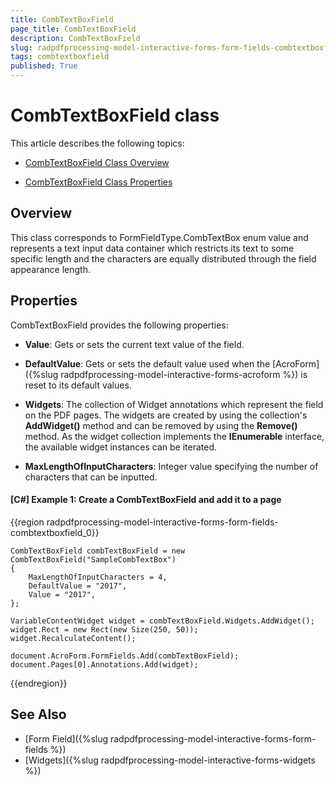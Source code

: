 ```yaml
---
title: CombTextBoxField 
page_title: CombTextBoxField 
description: CombTextBoxField 
slug: radpdfprocessing-model-interactive-forms-form-fields-combtextboxfield
tags: combtextboxfield
published: True
---
```


# CombTextBoxField class

This article describes the following topics:

* [CombTextBoxField Class Overview](#overview)

* [CombTextBoxField Class Properties](#properties)


## Overview

This class corresponds to FormFieldType.CombTextBox enum value and represents a text input data container which restricts its text to some specific length and the characters are equally distributed through the field appearance length. 

## Properties

CombTextBoxField provides the following properties:

* **Value**: Gets or sets the current text value of the field.

* **DefaultValue**: Gets or sets the default value used when the [AcroForm]({%slug radpdfprocessing-model-interactive-forms-acroform %}) is reset to its default values.

* **Widgets**: The collection of Widget annotations which represent the field on the PDF pages. The widgets are created by using the collection's **AddWidget()** method and can be removed by using the **Remove()** method. As the widget collection implements the **IEnumerable** interface, the available widget instances can be iterated.

* **MaxLengthOfInputCharacters**: Integer value specifying the number of characters that can be inputted.

#### **[C#] Example 1: Create a CombTextBoxField and add it to a page**
{{region radpdfprocessing-model-interactive-forms-form-fields-combtextboxfield_0}}

	CombTextBoxField combTextBoxField = new CombTextBoxField("SampleCombTextBox")
	{
	    MaxLengthOfInputCharacters = 4,
	    DefaultValue = "2017",
	    Value = "2017",
	};
	
	VariableContentWidget widget = combTextBoxField.Widgets.AddWidget();
	widget.Rect = new Rect(new Size(250, 50));
    widget.RecalculateContent();

	document.AcroForm.FormFields.Add(combTextBoxField);
	document.Pages[0].Annotations.Add(widget);

{{endregion}}


## See Also

* [Form Field]({%slug radpdfprocessing-model-interactive-forms-form-fields %})
* [Widgets]({%slug radpdfprocessing-model-interactive-forms-widgets %})